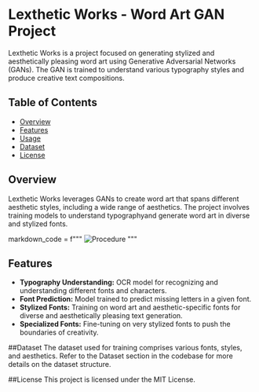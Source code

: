 # Lexthetic Works - Word Art GAN Project

Lexthetic Works is a project focused on generating stylized and aesthetically pleasing word art using Generative Adversarial Networks (GANs). The GAN is trained to understand various typography styles and produce creative text compositions.

## Table of Contents
- [Overview](#overview)
- [Features](#features)
- [Usage](#usage)
- [Dataset](#dataset)
- [License](#license)

## Overview

Lexthetic Works leverages GANs to create word art that spans different aesthetic styles, including a wide range of aesthetics. The project involves training models to understand typographyand generate word art in diverse and stylized fonts.


markdown_code = f"""
![Procedure](/{procedure.png})
"""

## Features

- **Typography Understanding:** OCR model for recognizing and understanding different fonts and characters.
- **Font Prediction:** Model trained to predict missing letters in a given font.
- **Stylized Fonts:** Training on word art and aesthetic-specific fonts for diverse and aesthetically pleasing text generation.
- **Specialized Fonts:** Fine-tuning on very stylized fonts to push the boundaries of creativity.


##Dataset
The dataset used for training comprises various fonts, styles, and aesthetics. Refer to the Dataset section in the codebase for more details on the dataset structure.

##License
This project is licensed under the MIT License.

